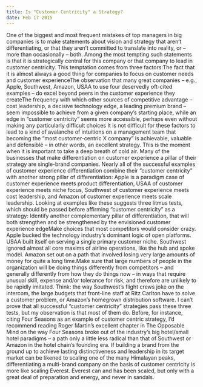 ```yaml
---
title: Is "Customer Centricity" a Strategy?
date: Feb 17 2015
---
```


One of the biggest and most frequent mistakes of top managers in big companies is to make statements about vision and strategy that aren’t differentiating, or that they aren’t committed to translate into reality, or – more than occasionally – both. Among the most tempting such statements is that it is strategically central for this company or that company to lead in customer centricity. This temptation comes from three factors:The fact that it is almost always a good thing for companies to focus on customer needs and customer experienceThe observation that many great companies – e.g., Apple, Southwest, Amazon, USAA to use four deservedly oft-cited examples – do excel beyond peers in the customer experience they createThe frequency with which other sources of competitive advantage – cost leadership, a decisive technology edge, a leading premium brand – seem impossible to achieve from a given company’s starting place, while an edge in “customer centricity” seems more accessible, perhaps even without making any particularly difficult choices It is not difficult for these factors to lead to a kind of avalanche of intuitions on a management team that becoming the “most customer-centric X company” is achievable, valuable and defensible – in other words, an excellent strategy. This is the moment when it is important to take a deep breath of cold air. Many of the businesses that make differentiation on customer experience a pillar of their strategy are single-brand companies. Nearly all of the successful examples of customer experience differentiation combine their “customer centricity” with another strong pillar of differentiation: Apple is a paradigm case of customer experience meets product differentiation, USAA of customer experience meets niche focus, Southwest of customer experience meets cost leadership, and Amazon of customer experience meets scale leadership. Looking at examples like these suggests three litmus tests, which should be passed before affirming “customer centricity” as a strategy: Identify another complementary pillar of differentiation, that will both strengthen and be strengthened by the envisioned customer experience edgeMake choices that most competitors would consider crazy. Apple bucked the technology industry’s dominant logic of open platforms. USAA built itself on serving a single primary customer niche. Southwest ignored almost all core maxims of airline operations, like the hub and spoke model. Amazon set out on a path that involved losing very large amounts of money for quite a long time.Make sure that large numbers of people in the organization will be doing things differently from competitors – and generally differently from how they do things now – in ways that require unusual skill, expense and/or tolerance for risk, and therefore are unlikely to be rapidly imitated. Think: the way Southwest’s flight crews joke on the intercom, the large budgets that front-line staff at Ritz Carlton have to solve a customer problem, or Amazon’s homegrown distribution software. I can’t prove that all successful “customer centricity” strategies pass these three tests, but my observation is that most of them do. Before, for instance, citing Four Seasons as an example of customer centric strategy, I’d recommend reading Roger Martin’s excellent chapter in The Opposable Mind on the way Four Seasons broke out of the industry’s big hotel/small hotel paradigms – a path only a little less radical than that of Southwest or Amazon in the hotel chain’s founding era. If building a brand from the ground up to achieve lasting distinctiveness and leadership in its target market can be likened to scaling one of the many Himalayan peaks, differentiating a multi-brand company on the basis of customer centricity is more like scaling Everest. Everest can and has been scaled, but only with a great deal of preparation and energy, and never in sandals.
